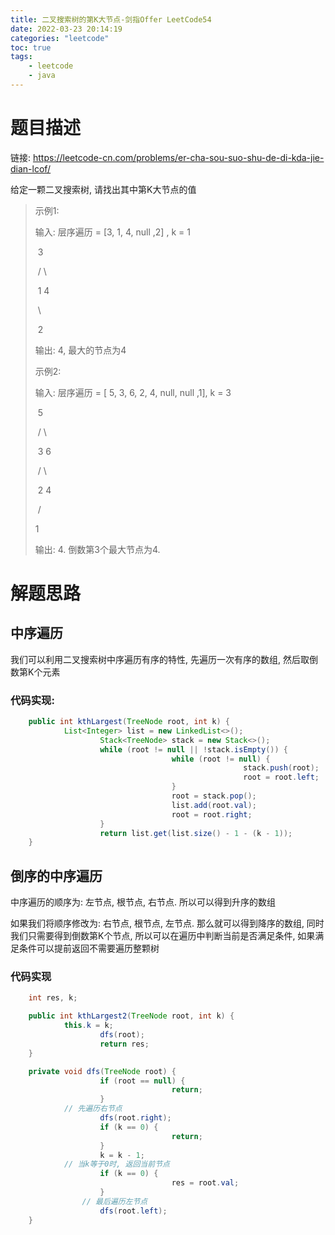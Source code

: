 ```yaml
---
title: 二叉搜索树的第K大节点-剑指Offer LeetCode54
date: 2022-03-23 20:14:19
categories: "leetcode"
toc: true
tags: 
	- leetcode
	- java
---
```


# 题目描述

链接: https://leetcode-cn.com/problems/er-cha-sou-suo-shu-de-di-kda-jie-dian-lcof/

给定一颗二叉搜索树, 请找出其中第K大节点的值

> 示例1:
>
> 输入:  层序遍历 = [3, 1, 4, null ,2] , k = 1
>
> ​			  3
>
> ​		/			\
>
> ​	1				4
>
> ​		\	
>
> ​			2		
>
> 输出: 4, 最大的节点为4
>
> 示例2:
>
> 输入: 层序遍历 =  [ 5, 3, 6, 2, 4, null, null ,1], k = 3
>
> ​						5
>
> ​				/					\
>
> ​			   3						6
>
> ​			/	\
>
> ​		2		4	
>
> ​	/
>
> 1
>
> 输出: 4. 倒数第3个最大节点为4.



<!--more-->

# 解题思路

## 中序遍历

我们可以利用二叉搜索树中序遍历有序的特性, 先遍历一次有序的数组, 然后取倒数第K个元素

### 代码实现:

```java
	public int kthLargest(TreeNode root, int k) {
		    List<Integer> list = new LinkedList<>();
		    		Stack<TreeNode> stack = new Stack<>();
				    while (root != null || !stack.isEmpty()) {
		    		    			while (root != null) {
		    		    		    				stack.push(root);
		    		    		    				root = root.left;
		    		    			}
					    		    root = stack.pop();
					    		    list.add(root.val);
		    		    			root = root.right;
		    		}
				    return list.get(list.size() - 1 - (k - 1));
	}
```



## 倒序的中序遍历

中序遍历的顺序为: 左节点, 根节点, 右节点. 所以可以得到升序的数组

如果我们将顺序修改为: 右节点, 根节点, 左节点. 那么就可以得到降序的数组, 同时我们只需要得到倒数第K个节点, 所以可以在遍历中判断当前是否满足条件, 如果满足条件可以提前返回不需要遍历整颗树

### 代码实现

```java
	int res, k;

	public int kthLargest2(TreeNode root, int k) {
		    this.k = k;
		    		dfs(root);
				    return res;
	}

	private void dfs(TreeNode root) {
		    		if (root == null) {
					    		    return;
		    		}
		    // 先遍历右节点
				    dfs(root.right);
		    		if (k == 0) {
		    		    			return;
		    		}
		    		k = k - 1;
		    // 当k等于0时, 返回当前节点
		    		if (k == 0) {
		    		    			res = root.val;
		    		}
			    // 最后遍历左节点
		    		dfs(root.left);
	}
```



